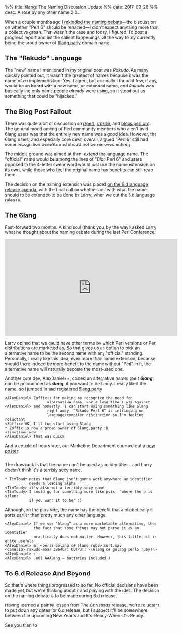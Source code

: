 %% title: 6lang: The Naming Discussion Update
%% date: 2017-09-28
%% desc: A rose by any other name 2.0...

When a couple months ago [I rekindled the naming
debate](https://6lang.party/post/The-Hot-New-Language-Named-Rakudo)—the
discussion on whether "Perl 6" should be renamed—I didn't expect anything more
than a collective groan. That wasn't the case and today, I figured, I'd post a
progress report and list the salient happenings, all
the way to my currently being the proud owner of
[6lang.party](https://6lang.party) domain name.

## The "Rakudo" Language

The "new" name I mentioned in my original post was *Rakudo*. As many quickly
pointed out, it wasn't the greatest of names because it was the name of
*an* implementation. Yes, I agree, but originally I thought few, if any,
would be on board with a new name, or extended name, and *Rakudo* was basically
the only name people *already* were using, so it stood out as something that
could be "hijacked."

## The Blog Post Fallout

There was quite a bit of discussion on
[r/perl](https://www.reddit.com/r/perl/comments/6lstqu/the_hot_new_language_named_rakudo/),
[r/perl6](https://www.reddit.com/r/perl6/comments/6lstq3/the_hot_new_language_named_rakudo/), and
[blogs.perl.org](http://blogs.perl.org/users/zoffix_znet/2017/07/the-hot-new-language-named-rakudo.html#comments). The general mood among of Perl community members who aren't avid 6lang users was that the entirely new name was a good
idea. However, the 6lang users, and especially core devs, overall,
argued "Perl 6" still had some recognition benefits and should not be removed
entirely.

The middle ground was aimed at then: *extend* the language name. The
"official" name would be among the lines of "*Blah* Perl 6" and users opposed
to the 4-letter swear word would just use the name extension on its own, while
those who feel the original name has benefits can still reap them.

The decision on the naming extension was placed [on the 6.d language
release
agenda](https://github.com/perl6/6.d-prep/tree/master/TODO#language-extended-naming),
with the final call on whether and with what the name should to be extended to
be done by Larry, when we cut the 6.d language release.

## The 6lang

Fast-forward two months. A kind soul (thank you, by the way!) asked Larry
what he thought about the naming debate during the last Perl Conference:

<iframe width="560" height="315"
    src="https://www.youtube.com/embed/E5t8qaAGw9w?start=4885" frameborder="0"
    allowfullscreen></iframe>

Larry opined that we could have other terms by which Perl versions or
Perl distributions are marketed as. So that gives us an option to pick
an alternative name to be the second name with any "official" standing.
Personally, I really like this idea; even more than name extension, because should
there indeed be more benefit to the name without "Perl" in it, the alternative
name will naturally become the most-used one.

Another core dev, AlexDaniel++, coined an alternative name:
spelt ***6lang***; can be pronounced as ***slang***, if you want to be fancy.
I really liked the name, so I jumped in and registered
[6lang.party](https://6lang.party)

```irc
<AlexDaniel> Zoffix++ for making me recognize the need for
                   alternative name. For a long time I was against
<AlexDaniel> and honestly, I can start using something like 6lang
                   right away. “Rakudo Perl 6” is infringing on
                   language/compiler distinction so I'm feeling reluctant
<Zoffix> OK, I'll too start using 6lang
* Zoffix is now a proud owner of 6lang.party :D
<timotimo> wow
<AlexDaniel> that was quick
```

And a couple of hours later, our Marketing Department churned out a [new
poster](https://github.com/perl6/marketing/tree/master/TablePosters/6lang-Concise):

<img class="img-thumbnail img-responsive center-block"
    src="/assets/pics/6lang.png" alt="">

The drawback is that the name can't
be used as an identifier… and Larry doesn't think it's a terribly sexy name.

```irc
* TimToady notes that 6lang isn't gonna work anywhere an identifier
           needs a leading alpha
<TimToady> it's also not a terribly sexy name
<TimToady> I could go for something more like psix, "where the p is silent
           if you want it to be" :)
```

Although, on the plus side, the name has the benefit that alphabetically it
sorts earlier than pretty much any other language.

```irc
<AlexDaniel> If we see “6lang” as a more marketable alternative, then
             the fact that some things may not parse it as an identifier
             practically does not matter. However, this little bit is quite useful:
<AlexDaniel> m: <perl5 golang c# 6lang ruby>.sort.say
<camelia> rakudo-moar 39a4b7: OUTPUT: «(6lang c# golang perl5 ruby)␤»
<AlexDaniel> :)
<AlexDaniel> .oO( AAAlang – batteries included )
```



## To 6.d Release And Beyond

So that's where things progressed to so far. No official decisions have been
made yet, but we're thinking about it and playing with the idea. The
decision on the naming debate is to be made during 6.d release.

Having learned a painful lesson from *The Christmas* release, we're reluctant
to put down any dates for 6.d release, but I suspect it'll be somewhere
between the upcoming New Year's and It's-Ready-When-It's-Ready.

See you then \o
